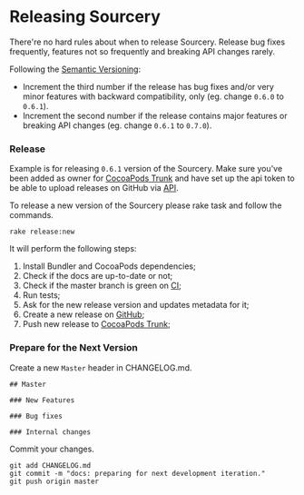 # Releasing Sourcery

There're no hard rules about when to release Sourcery. Release bug fixes frequently, features not so frequently and breaking API changes rarely.

Following the [Semantic Versioning](http://semver.org/):
*  Increment the third number if the release has bug fixes and/or very minor features with backward compatibility, only (eg. change `0.6.0` to `0.6.1`).
*  Increment the second number if the release contains major features or breaking API changes (eg. change `0.6.1` to `0.7.0`).

### Release

Example is for releasing `0.6.1` version of the Sourcery. Make sure you've been added as owner for [CocoaPods Trunk](https://guides.cocoapods.org/making/getting-setup-with-trunk.html) and have set up the api token to be able to upload releases on GitHub via [API](https://developer.github.com/v3/#authentication).

To release a new version of the Sourcery please rake task and follow the commands.
```
rake release:new
```

It will perform the following steps:
1. Install Bundler and CocoaPods dependencies;
2. Check if the docs are up-to-date or not;
3. Check if the master branch is green on [CI](https://circleci.com/gh/krzysztofzablocki/Sourcery);
4. Run tests;
5. Ask for the new release version and updates metadata for it;
6. Create a new release on [GitHub](https://github.com/krzysztofzablocki/Sourcery/releases);
7. Push new release to [CocoaPods Trunk](https://guides.cocoapods.org/making/getting-setup-with-trunk.html);

### Prepare for the Next Version

Create a new `Master` header in CHANGELOG.md.

```
## Master

### New Features

### Bug fixes

### Internal changes

```

Commit your changes.

```
git add CHANGELOG.md
git commit -m "docs: preparing for next development iteration."
git push origin master
```
